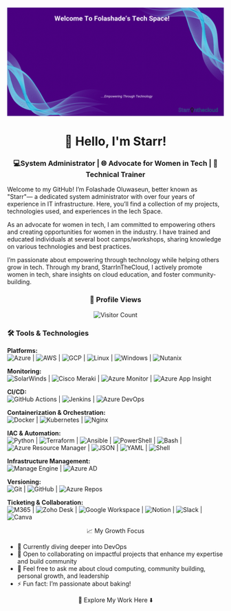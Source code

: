 ![Welcome Banner](https://github.com/Fola-Git/Fola-Git/blob/main/Github%20Banner.gif)

<div align="center">

# 👋 Hello, I'm Starr!

</div>

<div align="center">
  
### 💻System Administrator | 🌐 Advocate for Women in Tech | 📘 Technical Trainer 

</div>

Welcome to my GitHub! I’m Folashade Oluwaseun, better known as "Starr"— a dedicated system administrator with over four years of experience in IT infrastructure. Here, you’ll find a collection of my projects, technologies used, and experiences in the Iech Space.

As an advocate for women in tech, I am committed to empowering others and creating opportunities for women in the industry. I have trained and educated individuals at several boot camps/workshops, sharing knowledge on various technologies and best practices.

I’m passionate about empowering through technology while helping others grow in tech. Through my brand, StarrInTheCloud, I actively promote women in tech, share insights on cloud education, and foster community-building.

<div align="center"> 
  
  ### 👀 Profile Views 
  
</div>

<div align="center"> 
  
  ![Visitor Count](https://visitor-badge.laobi.icu/badge?page_id=Fola-Git)

 </div>

### 🛠️ Tools & Technologies

**Platforms:**  
![Azure](https://img.shields.io/badge/Azure-0078D4?style=flat&logo=microsoft-azure) | ![AWS](https://img.shields.io/badge/AWS-232F3E?style=flat&logo=amazon-aws) | ![GCP](https://img.shields.io/badge/GCP-4285F4?style=flat&logo=google-cloud) | ![Linux](https://img.shields.io/badge/Linux-FCC624?style=flat&logo=linux) | ![Windows](https://img.shields.io/badge/Windows-0078D6?style=flat&logo=windows) | ![Nutanix](https://img.shields.io/badge/Nutanix-024c88?style=flat)

**Monitoring:**  
![SolarWinds](https://img.shields.io/badge/SolarWinds-FFA500?style=flat) | ![Cisco Meraki](https://img.shields.io/badge/Cisco%20Meraki-00827F?style=flat&logo=cisco) | ![Azure Monitor](https://img.shields.io/badge/Azure%20Monitor-2563EB?style=flat) | ![Azure App Insight](https://img.shields.io/badge/Azure%20App%20Insight-0078D4?style=flat)

**CI/CD:**  
![GitHub Actions](https://img.shields.io/badge/GitHub%20Actions-2088FF?style=flat&logo=github-actions) | ![Jenkins](https://img.shields.io/badge/Jenkins-D24939?style=flat&logo=jenkins) | ![Azure DevOps](https://img.shields.io/badge/Azure%20DevOps-0078D7?style=flat&logo=azure-devops)

**Containerization & Orchestration:**  
![Docker](https://img.shields.io/badge/Docker-2496ED?style=flat&logo=docker) | ![Kubernetes](https://img.shields.io/badge/Kubernetes-326CE5?style=flat&logo=kubernetes) | ![Nginx](https://img.shields.io/badge/Nginx-269539?style=flat&logo=nginx)

**IAC & Automation:**  
![Python](https://img.shields.io/badge/Python-3776AB?style=flat&logo=python) | ![Terraform](https://img.shields.io/badge/Terraform-7B42BC?style=flat&logo=terraform) | ![Ansible](https://img.shields.io/badge/Ansible-EE0000?style=flat&logo=ansible) | ![PowerShell](https://img.shields.io/badge/PowerShell-5391FE?style=flat&logo=powershell) | ![Bash](https://img.shields.io/badge/Bash-4EAA25?style=flat&logo=gnu-bash) | ![Azure Resource Manager](https://img.shields.io/badge/Azure%20Resource%20Manager-0078D4?style=flat&logo=microsoft-azure) | ![JSON](https://img.shields.io/badge/JSON-000000?style=flat&logo=json) | ![YAML](https://img.shields.io/badge/YAML-000080?style=flat&logo=yaml) | ![Shell](https://img.shields.io/badge/Shell-4EAA25?style=flat&logo=gnu-bash)

**Infrastructure Management:**  
![Manage Engine](https://img.shields.io/badge/Manage%20Engine-5C2D91?style=flat) | ![Azure AD](https://img.shields.io/badge/Azure%20AD-0078D4?style=flat&logo=microsoft-azure)

**Versioning:**  
![Git](https://img.shields.io/badge/Git-F05032?style=flat&logo=git) | ![GitHub](https://img.shields.io/badge/GitHub-181717?style=flat&logo=github) | ![Azure Repos](https://img.shields.io/badge/Azure%20Repos-0078D4?style=flat&logo=azure-devops)

**Ticketing & Collaboration:**  
![M365](https://img.shields.io/badge/M365-D83B01?style=flat&logo=microsoft) | ![Zoho Desk](https://img.shields.io/badge/Zoho%20Desk-FF4A00?style=flat&logo=zoho) | ![Google Workspace](https://img.shields.io/badge/Google%20Workspace-4285F4?style=flat&logo=google) | ![Notion](https://img.shields.io/badge/Notion-000000?style=flat&logo=notion) | ![Slack](https://img.shields.io/badge/Slack-4A154B?style=flat&logo=slack) | ![Canva](https://img.shields.io/badge/Canva-00C4CC?style=flat&logo=canva)

<div align="center"> 
  
📈 My Growth Focus

</div>

- 🌱 Currently diving deeper into DevOps
- 👯 Open to collaborating on impactful projects that enhance my expertise and build community
- 💬 Feel free to ask me about cloud computing, community building, personal growth, and leadership
- ⚡ Fun fact: I’m passionate about baking!

<div align="center"> 
  
🚀 Explore My Work Here ⬇️

 </div>
